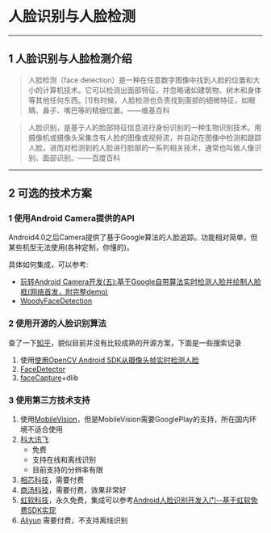# 人脸识别与人脸检测

---
## 1 人脸识别与人脸检测介绍

>人脸检测（face detection）是一种在任意数字图像中找到人脸的位置和大小的计算机技术。它可以检测出面部特征，并忽略诸如建筑物、树木和身体等其他任何东西。[1]有时候，人脸检测也负责找到面部的细微特征，如眼睛、鼻子、嘴巴等的精细位置。——维基百科

>人脸识别，是基于人的脸部特征信息进行身份识别的一种生物识别技术。用摄像机或摄像头采集含有人脸的图像或视频流，并自动在图像中检测和跟踪人脸，进而对检测到的人脸进行脸部的一系列相关技术，通常也叫做人像识别、面部识别。——百度百科

---
## 2 可选的技术方案

### 1 使用Android Camera提供的API

Android4.0之后Camera提供了基于Google算法的人脸追踪。功能相对简单，但某些机型无法使用(各种定制，你懂的)。

具体如何集成，可以参考:

- [玩转Android Camera开发(五):基于Google自带算法实时检测人脸并绘制人脸框(网络首发，附完整demo)](http://blog.csdn.net/yanzi1225627/article/details/38098729)
- [WoodyFaceDetection](https://github.com/blundell/WoodyFaceDetection)

### 2 使用开源的人脸识别算法

查了一下[知乎](https://www.zhihu.com/question/19561362)，貌似目前并没有比较成熟的开源方案，下面是一些搜索记录

1. 使用[使用OpenCV Android SDK从摄像头帧实时检测人脸](http://blog.lwons.com/archieve/use_opencv_in_android_to_detect_faces_from_camera_frames.html)
2. [FaceDetector](https://github.com/Fotoapparat/FaceDetector)
3. [faceCapture](https://github.com/Li-Shang/faceCapture)+dlib


### 3 使用第三方技术支持

1. 使用[MobileVision](https://developers.google.com/vision/introduction)，但是MobileVision需要GooglePlay的支持，所在国内环境不适合使用
2. [科大讯飞](http://www.xfyun.cn/)
    - 免费
    - 支持在线和离线识别
    - 目前支持的分辨率有限
3. [相芯科技](http://www.faceunity.com/stickers.html)，需要付费
4. [商汤科技](https://www.sensetime.com/index/)，需要付费，效果非常好
5. [虹软科技](http://www.arcsoft.com.cn/index.html)，永久免费，集成可以参考[Android人脸识别开发入门--基于虹软免费SDK实现](http://www.jianshu.com/p/75733cff88a3)
6. [Aliyun](https://data.aliyun.com/product/face?spm=5176.8142029.388261.73.oMTRit) 需要付费，不支持离线识别
